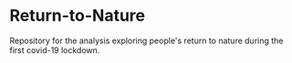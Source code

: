 # Return-to-Nature
Repository for the analysis exploring people's return to nature during the first covid-19 lockdown.
